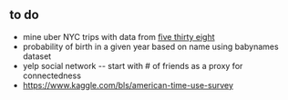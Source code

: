 ## to do

- mine uber NYC trips with data from [five thirty eight](https://github.com/fivethirtyeight/uber-tlc-foil-response)
- probability of birth in a given year based on name using babynames dataset
- yelp social network  -- start with # of friends as a proxy for connectedness
- https://www.kaggle.com/bls/american-time-use-survey
